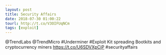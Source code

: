 ```yaml
---
layout: post
title: Security Affairs
date: 2018-07-30 01:00:22
tourl: http://t.co/V3OIFUqNCm
tags: [exploit]
---
```

@TrendLabs @TrendMicro #Underminer #Exploit Kit spreading Bootkits and cryptocurrency miners
https://t.co/U6SDVXpCjP
#securityaffairs